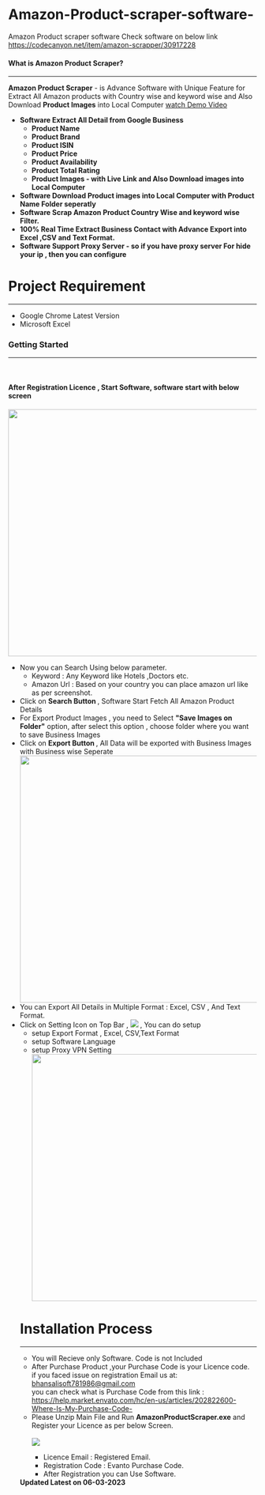 # Amazon-Product-scraper-software-
Amazon Product scraper software
Check software on below link
https://codecanyon.net/item/amazon-scrapper/30917228

<h4>What is Amazon Product Scraper?</h4>
            <hr class="notop">
            <p>
                <strong>Amazon Product Scraper</strong> - is Advance Software with Unique Feature for Extract All Amazon products with Country wise and keyword wise 
				and Also Download <strong>Product Images</strong> into Local Computer 
<a href="https://youtu.be/2TvbhmFI5n4"  Target="_blank">watch Demo Video</a>		
                <ul>
                    <li>
                         <strong>Software Extract All Detail from Google Business</strong>
						  <ul>
						   <li><strong>Product Name</strong></li>
								  <li><strong>Product Brand</strong></li>
								  <li><strong>Product ISIN</strong></li>
								   <li><strong>Product Price</strong></li>
								   <li><strong>Product Availability</strong></li>
						          <li><strong>Product Total Rating</strong></li>
						       <li><strong>Product Images - with Live Link and Also Download images into Local Computer </strong> </li>
						 </ul> </li><li>
                        <strong>Software Download Product images into Local Computer with Product Name Folder seperatly</strong>
                    </li>
			<li>
                         <strong>Software Scrap Amazon Product  Country Wise and keyword wise Filter.</strong>
                    </li><li>
					      <strong>100% Real Time Extract Business Contact with Advance Export into Excel ,CSV and Text Format.</strong>
						 </li>
				<li>
					     <strong>Software Support Proxy Server - so if you have proxy server For hide your ip , then you can configure</strong>
						 </li>  </ul> </p>
  <div class="page-header">
                <h1>Project Requirement </h1>
                <hr class="notop">
            </div>
            <ul>
                <li>Google Chrome Latest Version</li>
			   <li>Microsoft Excel</li>
            </ul>
		<div class="page-header">
                <h3>Getting Started</h3>
                <hr class="notop">
            </div>
            <br>
            <h4>After Registration Licence , Start Software, software start with below screen</h4>
		<img src="http://bhansalisoft.com/EvantoSnap/AmazonProduct/02.png" style="width:1000px;height:500px"></img>
			<ul>
                  <li>Now you can Search Using  below parameter.
				      <ul>
                  <li>Keyword :   Any Keyword like Hotels ,Doctors etc.</li>
				   <li>Amazon Url :   Based on your country you can place amazon url like as per screenshot.</li>
				 </ul>
				   </li>
				  <li>Click on <strong>Search Button </strong>, Software Start Fetch All Amazon Product Details  </li>
		 <li>For Export Product Images , you need to Select <strong> "Save Images on Folder"</strong> option, after select this option , choose folder where you want to save Business Images </li>
		 <li>Click on <strong>Export Button </strong>, All Data will be exported with Business Images with Business wise Seperate  </li>
				   	<img src="http://bhansalisoft.com/EvantoSnap/AmazonProduct/03.png" style="width:1000px;height:500px"></img>
				     <li>You can Export All Details in Multiple Format : Excel, CSV , And Text Format.</li>
			  <li> Click on Setting Icon on Top Bar ,  	<img src="http://bhansalisoft.com/EvantoSnap/AmazonProduct/settingicon.png"></img> , 
					  You can do setup
					  <ul>
                     <li>
					  setup Export Format , Excel, CSV,Text Format
					  </li>
					   <li>
					   setup Software Language
					  </li>
					   <li>
					   setup Proxy VPN Setting
					  </li>
				    <img src="http://bhansalisoft.com/EvantoSnap/AmazonProduct/04.png" style="width:1000px;height:500px"></img>  
</ul>
			    <div class="page-header">
                <h1>Installation Process </h1>
                <hr class="notop">
            </div>
            <ul>
	<li>You will Recieve only Software. Code is not Included</li>
			     <li>After Purchase Product ,your Purchase Code is your Licence code.
<br/>
if you faced issue on registration Email us at: <a href="mailto:bhansalisoft781986@gmail.com">bhansalisoft781986@gmail.com</a>
<br/>you can check what is Purchase Code from this link :<a href="https://help.market.envato.com/hc/en-us/articles/202822600-Where-Is-My-Purchase-Code-"> https://help.market.envato.com/hc/en-us/articles/202822600-Where-Is-My-Purchase-Code-</a>
				</li>
	           <li> Please Unzip Main File and Run <b>AmazonProductScraper.exe</b> and Register your Licence as per below Screen.</li>
			       <br/>
     			<img src="http://bhansalisoft.com/EvantoSnap/AmazonProduct/01.png"></img>
			   <ul>
                  <li>Licence Email :   Registered Email.</li>
				  <li>Registration Code :  Evanto Purchase Code.</li>
				   <li>After Registration you can Use Software.</li>
                </ul>
            </ul>
			<b>Updated  Latest on 06-03-2023 </b>
